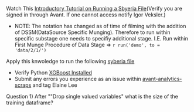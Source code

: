 Watch This [Introductory Tutorial on Running a Sbyeria File](https://www.youtube.com/watch?v=mpo8T6TiBvk)(Verify you are signed in through Avant. If one cannot access notify Igor Veksler.)
  * NOTE: The notation has changed as of time of filming with the addition of DSSM(DataSource Specific Munging). 
          Therefore to run within specific substage one needs to specifiy additional stage. I.E.
          Run within First Munge Procedure of Data Stage => ```r run('demo', to = 'data/2/1/')```

Apply this knwoledge to run the following [syberia file](https://github.com/avantcredit/avant-analytics/blob/master/models/examples/demo/demo.R)  
  * Verify Python [XGBoost Installed](https://github.com/dmlc/xgboost/tree/master/python-package)
  * Submit any errors you experience as an issue within [avant-analytics-scraps](https://github.com/avantcredit/avant-analytics-scraps) and tag Elaine Lee

Question 1) After ""Drop single valued variables" what is the size of the training dataframe?





